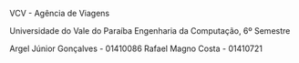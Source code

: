 VCV - Agência de Viagens

Universidade do Vale do Paraíba
Engenharia da Computação, 6º Semestre

Argel Júnior Gonçalves - 01410086
Rafael Magno Costa - 01410721
